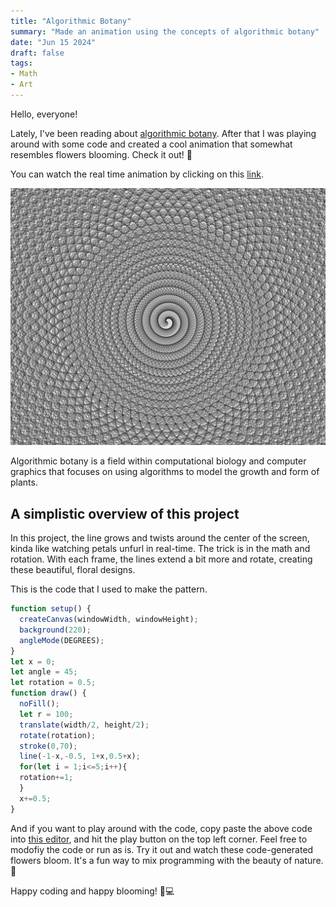 ```yaml
---
title: "Algorithmic Botany"
summary: "Made an animation using the concepts of algorithmic botany" 
date: "Jun 15 2024"
draft: false
tags:
- Math
- Art 
---
```


Hello, everyone!

Lately, I've been reading about [algorithmic botany](http://algorithmicbotany.org/). After that I was playing around with some code and created a cool animation that somewhat resembles flowers blooming. Check it out! 🌼

You can watch the real time animation by clicking on this <a href="https://editor.p5js.org/zoyron/full/wVmf79-uL" target="_blank">link</a>.

![flower animation](../assets/algoBotany.png)

Algorithmic botany is a field within computational biology and computer graphics that focuses on using algorithms to model the growth and form of plants. 

## A simplistic overview of this project

In this project, the line grows and twists around the center of the screen, kinda like watching petals unfurl in real-time.
The trick is in the math and rotation. With each frame, the lines extend a bit more and rotate, creating these beautiful, floral designs.

This is the code that I used to make the pattern. 

```js
function setup() {
  createCanvas(windowWidth, windowHeight);
  background(220);
  angleMode(DEGREES);
}
let x = 0;
let angle = 45;
let rotation = 0.5;
function draw() {
  noFill();
  let r = 100;
  translate(width/2, height/2);
  rotate(rotation);
  stroke(0,70);
  line(-1-x,-0.5, 1+x,0.5+x);
  for(let i = 1;i<=5;i++){
  rotation+=1;
  }
  x+=0.5;
}
```
And if you want to play around with the code, copy paste the above code into <a href="https://editor.p5js.org/" target="_blank">this editor</a>, and hit the play button on the top left corner. Feel free to modofiy the code or run as is.
Try it out and watch these code-generated flowers bloom. It's a fun way to mix programming with the beauty of nature. 🌷

Happy coding and happy blooming! 🌸💻
